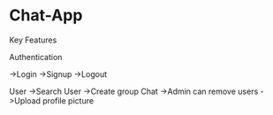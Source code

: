 # Chat-App


Key Features

Authentication

->Login
->Signup
->Logout

User
->Search User
->Create group Chat
->Admin can remove users
->Upload profile picture
